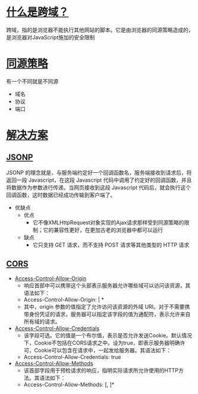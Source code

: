 # [什么是跨域？](#)
跨域，指的是浏览器不能执行其他网站的脚本。它是由浏览器的同源策略造成的，是浏览器对JavaScript施加的安全限制

# [同源策略](#)
有一个不同就是不同源
- 域名
- 协议
- 端口
# [解决方案](#)
## [JSONP](#)
JSONP 的理念就是，与服务端约定好一个回调函数名，服务端接收到请求后，将返回一段 Javascript，在这段 Javascript 代码中调用了约定好的回调函数，并且将数据作为参数进行传递。当网页接收到这段 Javascript 代码后，就会执行这个回调函数，这时数据已经成功传输到客户端了。
- 优缺点
  - 优点
    - 它不像XMLHttpRequest对象实现的Ajax请求那样受到同源策略的限制；它的兼容性更好，在更加古老的浏览器中都可以运行
  - 缺点
    - 它只支持 GET 请求，而不支持 POST 请求等其他类型的 HTTP 请求
## [CORS](#)
- [Access-Control-Allow-Origin](#)
  - 响应首部中可以携带这个头部表示服务器允许哪些域可以访问该资源，其语法如下：
  - Access-Control-Allow-Origin: <origin> | *
  - 其中，origin 参数的值指定了允许访问该资源的外域 URI。对于不需要携带身份凭证的请求，服务器可以指定该字段的值为通配符，表示允许来自所有域的请求。
- [Access-Control-Allow-Credentials](#)
  - 该字段可选。它的值是一个布尔值，表示是否允许发送Cookie。默认情况下，Cookie不包括在CORS请求之中。设为true，即表示服务器明确许可，Cookie可以包含在请求中，一起发给服务器。其语法如下：
  - Access-Control-Allow-Credentials: true
- [Access-Control-Allow-Methods](#)
  - 该首部字段用于预检请求的响应，指明实际请求所允许使用的HTTP方法。其语法如下：
  - Access-Control-Allow-Methods: <method>[, <method>]*